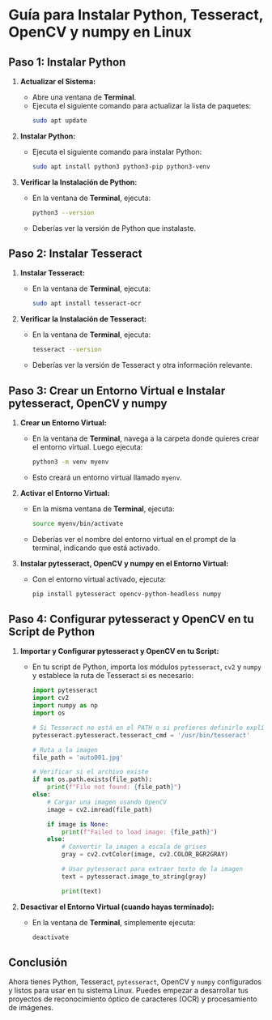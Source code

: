 # Guía para Instalar Python, Tesseract, OpenCV y numpy en Linux

## Paso 1: Instalar Python

1. **Actualizar el Sistema:**
   - Abre una ventana de **Terminal**.
   - Ejecuta el siguiente comando para actualizar la lista de paquetes:
     ```sh
     sudo apt update
     ```

2. **Instalar Python:**
   - Ejecuta el siguiente comando para instalar Python:
     ```sh
     sudo apt install python3 python3-pip python3-venv
     ```

3. **Verificar la Instalación de Python:**
   - En la ventana de **Terminal**, ejecuta:
     ```sh
     python3 --version
     ```
   - Deberías ver la versión de Python que instalaste.

## Paso 2: Instalar Tesseract

1. **Instalar Tesseract:**
   - En la ventana de **Terminal**, ejecuta:
     ```sh
     sudo apt install tesseract-ocr
     ```

2. **Verificar la Instalación de Tesseract:**
   - En la ventana de **Terminal**, ejecuta:
     ```sh
     tesseract --version
     ```
   - Deberías ver la versión de Tesseract y otra información relevante.

## Paso 3: Crear un Entorno Virtual e Instalar pytesseract, OpenCV y numpy

1. **Crear un Entorno Virtual:**
   - En la ventana de **Terminal**, navega a la carpeta donde quieres crear el entorno virtual. Luego ejecuta:
     ```sh
     python3 -m venv myenv
     ```
   - Esto creará un entorno virtual llamado `myenv`.

2. **Activar el Entorno Virtual:**
   - En la misma ventana de **Terminal**, ejecuta:
     ```sh
     source myenv/bin/activate
     ```
   - Deberías ver el nombre del entorno virtual en el prompt de la terminal, indicando que está activado.

3. **Instalar pytesseract, OpenCV y numpy en el Entorno Virtual:**
   - Con el entorno virtual activado, ejecuta:
     ```sh
     pip install pytesseract opencv-python-headless numpy
     ```

## Paso 4: Configurar pytesseract y OpenCV en tu Script de Python

1. **Importar y Configurar pytesseract y OpenCV en tu Script:**
   - En tu script de Python, importa los módulos `pytesseract`, `cv2` y `numpy` y establece la ruta de Tesseract si es necesario:
     ```python
     import pytesseract
     import cv2
     import numpy as np
     import os

     # Si Tesseract no está en el PATH o si prefieres definirlo explícitamente:
     pytesseract.pytesseract.tesseract_cmd = '/usr/bin/tesseract'

     # Ruta a la imagen
     file_path = 'auto001.jpg'

     # Verificar si el archivo existe
     if not os.path.exists(file_path):
         print(f"File not found: {file_path}")
     else:
         # Cargar una imagen usando OpenCV
         image = cv2.imread(file_path)

         if image is None:
             print(f"Failed to load image: {file_path}")
         else:
             # Convertir la imagen a escala de grises
             gray = cv2.cvtColor(image, cv2.COLOR_BGR2GRAY)

             # Usar pytesseract para extraer texto de la imagen
             text = pytesseract.image_to_string(gray)

             print(text)
     ```

2. **Desactivar el Entorno Virtual (cuando hayas terminado):**
   - En la ventana de **Terminal**, simplemente ejecuta:
     ```sh
     deactivate
     ```

## Conclusión

Ahora tienes Python, Tesseract, `pytesseract`, OpenCV y `numpy` configurados y listos para usar en tu sistema Linux. Puedes empezar a desarrollar tus proyectos de reconocimiento óptico de caracteres (OCR) y procesamiento de imágenes.
